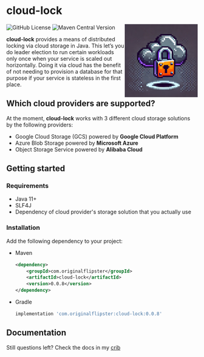 # cloud-lock

<img align="right" width="192px" src="https://github.com/original-flipster69/cloud-lock/blob/9c50c4b458c3e433f13b88e06436d8d2ab19cb3e/logo.webp">

![GitHub License](https://img.shields.io/github/license/original-flipster69/cloud-lock)
![Maven Central Version](https://img.shields.io/maven-central/v/com.originalflipster/cloud-lock)

**cloud-lock** provides a means of distributed locking via cloud storage in Java. 
This let’s you do leader election to run certain workloads only once when your service is scaled out horizontally. 
Doing it via cloud has the benefit of not needing to provision a database for that purpose if your service is stateless in the first place.

## Which cloud providers are supported?

At the moment, **cloud-lock** works with 3 different cloud storage solutions by the following providers:
- Google Cloud Storage (GCS) powered by **Google Cloud Platform**
- Azure Blob Storage powered by **Microsoft Azure**
- Object Storage Service powered by **Alibaba Cloud**

## Getting started

### Requirements

- Java 11+
- SLF4J
- Dependency of cloud provider's storage solution that you actually use

### Installation

Add the following dependency to your project:

- Maven
    ```xml
  <dependency>
        <groupId>com.originalflipster</groupId>
        <artifactId>cloud-lock</artifactId>
        <version>0.0.8</version>
  </dependency>
  ```
- Gradle
  ```gradle
  implementation 'com.originalflipster:cloud-lock:0.0.8'
  ```

## Documentation

Still questions left? Check the docs in my [crib](https://originalflipster.com/docs/distributed-locking-with-cloud-lock)